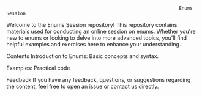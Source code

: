                                                                    Enums Session
Welcome to the Enums Session repository!
This repository contains materials used for conducting an online session on enums.
Whether you're new to enums or looking to delve into more advanced topics, you'll find helpful examples and exercises here to enhance your understanding.

Contents
Introduction to Enums: Basic concepts and syntax.

Examples: Practical code 

Feedback
If you have any feedback, questions, or suggestions regarding the content, feel free to open an issue or contact us directly.
